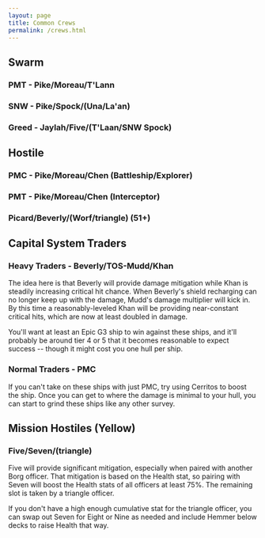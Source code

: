 ```yaml
---
layout: page
title: Common Crews
permalink: /crews.html
---
```


## Swarm

### PMT - Pike/Moreau/T'Lann

### SNW - Pike/Spock/(Una/La'an)

### Greed - Jaylah/Five/(T'Laan/SNW Spock)

## Hostile

### PMC - Pike/Moreau/Chen (Battleship/Explorer)

### PMT - Pike/Moreau/Chen (Interceptor)

### Picard/Beverly/(Worf/triangle) (51+)

## Capital System Traders

### Heavy Traders - Beverly/TOS-Mudd/Khan

The idea here is that Beverly will provide damage mitigation while Khan is steadily increasing critical hit chance.  When Beverly's shield recharging can no longer keep up with the damage, Mudd's damage multiplier will kick in.  By this time a reasonably-leveled Khan will be providing near-constant critical hits, which are now at least doubled in damage.

You'll want at least an Epic G3 ship to win against these ships, and it'll probably be around tier 4 or 5 that it becomes reasonable to expect success -- though it might cost you one hull per ship.

### Normal Traders - PMC

If you can't take on these ships with just PMC, try using Cerritos to boost the ship.  Once you can get to where the damage is minimal to your hull, you can start to grind these ships like any other survey.

## Mission Hostiles (Yellow)

### Five/Seven/(triangle)

Five will provide significant mitigation, especially when paired with another Borg officer.  That mitigation is based on the Health stat, so pairing with Seven will boost the Health stats of all officers at least 75%.  The remaining slot is taken by a triangle officer.

If you don't have a high enough cumulative stat for the triangle officer, you can swap out Seven for Eight or Nine as needed and include Hemmer below decks to raise Health that way.

